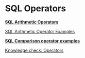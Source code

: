 # SQL Operators

[**SQL Arithmetic Operators**](SQL%20Operators%205e4710d431eb4bf5a65c7ddf37c5d428/SQL%20Arithmetic%20Operators%20d822621cdfa648299bb7b3e648a6be27.md)

[SQL Arithmetic Operator Examples](SQL%20Operators%205e4710d431eb4bf5a65c7ddf37c5d428/SQL%20Arithmetic%20Operator%20Examples%200806a1f7df794d44b1dc0ac1c092a97b.md)

[**SQL Comparison operator examples**](SQL%20Operators%205e4710d431eb4bf5a65c7ddf37c5d428/SQL%20Comparison%20operator%20examples%203c92927e2a734e3f9572784c4104b041.md)

[Knowledge check: Operators](SQL%20Operators%205e4710d431eb4bf5a65c7ddf37c5d428/Knowledge%20check%20Operators%20950ff7c27bf44b459a487ebb423ee845.md)